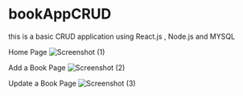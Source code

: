 # bookAppCRUD
this is a basic CRUD application using React.js , Node.js and MYSQL

Home Page
![Screenshot (1)](https://user-images.githubusercontent.com/103119609/216982268-6dea2215-5051-4167-be54-169f01b2451e.png)

Add a Book Page
![Screenshot (2)](https://user-images.githubusercontent.com/103119609/216982332-8f2ef357-64b1-4a2b-ab2d-1f932137b163.png)

Update a Book Page
![Screenshot (3)](https://user-images.githubusercontent.com/103119609/216982412-34c2254e-8a99-430f-a573-8a38113fdca9.png)
